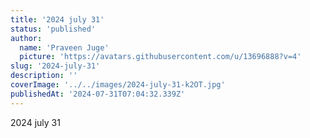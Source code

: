 ```yaml
---
title: '2024 july 31'
status: 'published'
author:
  name: 'Praveen Juge'
  picture: 'https://avatars.githubusercontent.com/u/13696888?v=4'
slug: '2024-july-31'
description: ''
coverImage: '../../images/2024-july-31-k2OT.jpg'
publishedAt: '2024-07-31T07:04:32.339Z'
---
```


2024 july 31